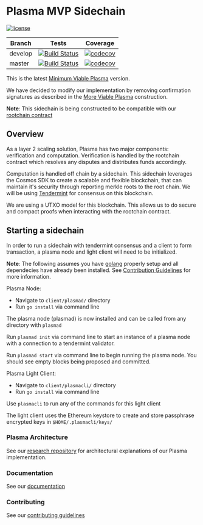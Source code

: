 # Plasma MVP Sidechain

[![license](https://img.shields.io/github/license/FourthState/plasma-mvp-rootchain.svg)](https://github.com/FourthState/plasma-mvp-sidechain/blob/master/LICENSE)

Branch    | Tests | Coverage
----------|-------|----------
develop   | [![Build Status](https://travis-ci.org/FourthState/plasma-mvp-sidechain.svg?branch=develop)](https://travis-ci.org/FourthState/plasma-mvp-sidechain) | [![codecov](https://codecov.io/gh/FourthState/plasma-mvp-sidechain/branch/develop/graph/badge.svg)](https://codecov.io/gh/FourthState/plasma-mvp-sidechain)
master	  | [![Build Status](https://travis-ci.org/FourthState/plasma-mvp-sidechain.svg?branch=master)](https://travis-ci.org/FourthState/plasma-mvp-sidechain) | [![codecov](https://codecov.io/gh/FourthState/plasma-mvp-sidechain/branch/master/graph/badge.svg)](https://codecov.io/gh/FourthState/plasma-mvp-sidechain)

This is the latest [Minimum Viable Plasma](https://ethresear.ch/t/minimal-viable-plasma/426) version.  

We have decided to modify our implementation by removing confirmation signatures as described in the [More Viable Plasma](https://ethresear.ch/t/more-viable-plasma/2160) construction.

**Note**: This sidechain is being constructed to be compatible with our [rootchain contract](https://github.com/FourthState/plasma-mvp-rootchain/master)  

## Overview
As a layer 2 scaling solution, Plasma has two major components: verification and computation. Verification is handled by the rootchain contract which resolves any disputes and distributes funds accordingly. 

Computation is handled off chain by a sidechain. This sidechain leverages the Cosmos SDK to create a scalable and flexible blockchain, that can maintain it's security through reporting merkle roots to the root chain. We will be using [Tendermint](https://github.com/tendermint/tendermint) for consensus on this blockchain. 

We are using a UTXO model for this blockchain. This allows us to do secure and compact proofs when interacting with the rootchain contract. 

## Starting a sidechain

In order to run a sidechain with tendermint consensus and a client to form transaction, a plasma node and light client will need to be initialized. 

**Note**: The following assumes you have [golang](https://golang.org/) properly setup and all dependecies have already been installed. See [Contribution Guidelines](https://github.com/FourthState/plasma-mvp-sidechain/blob/master/CONTRIBUTING.md) for more information.

Plasma Node:

- Navigate to `client/plasmad/` directory
- Run `go install` via command line

The plasma node (plasmad) is now installed and can be called from any directory with `plasmad`

Run `plasmad init` via command line to start an instance of a plasma node with a connection to a tendermint validator.

Run `plasmad start` via command line to begin running the plasma node. You should see empty blocks being proposed and committed.

Plasma Light Client:

- Navigate to `client/plasmacli/` directory
- Run `go install` via command line

Use `plasmacli` to run any of the commands for this light client

The light client uses the Ethereum keystore to create and store passphrase encrypted keys in `$HOME/.plasmacli/keys/`

### Plasma Architecture 
See our [research repository](https://github.com/FourthState/plasma-research) for architectural explanations of our Plasma implementation. 

### Documentation
See our [documentation](https://github.com/FourthState/plasma-mvp-sidechain/blob/master/documentation.md)

### Contributing
See our [contributing guidelines](https://github.com/FourthState/plasma-mvp-sidechain/blob/master/CONTRIBUTING.md)
